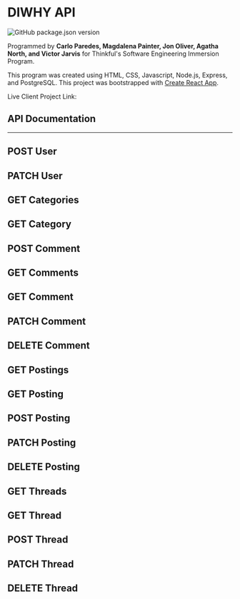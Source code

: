 # DIWHY API

![GitHub package.json version]()

Programmed by **Carlo Paredes, Magdalena Painter, Jon Oliver, Agatha North, and Victor Jarvis** for Thinkful's Software Engineering Immersion Program.

This program was created using HTML, CSS, Javascript, Node.js, Express, and PostgreSQL.
This project was bootstrapped with [Create React App](https://github.com/facebook/create-react-app).

Live Client Project Link: 

## API Documentation

---

## POST User
## PATCH User
## GET Categories
## GET Category
## POST Comment 
## GET Comments 
## GET Comment 
## PATCH Comment 
## DELETE Comment
## GET Postings
## GET Posting
## POST Posting
## PATCH Posting
## DELETE Posting
## GET Threads
## GET Thread
## POST Thread
## PATCH Thread
## DELETE Thread

